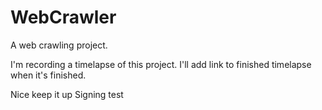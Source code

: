 WebCrawler
==========

A web crawling project.

I'm recording a timelapse of this project.
I'll add link to finished timelapse when it's finished.

Nice keep it up
Signing test
